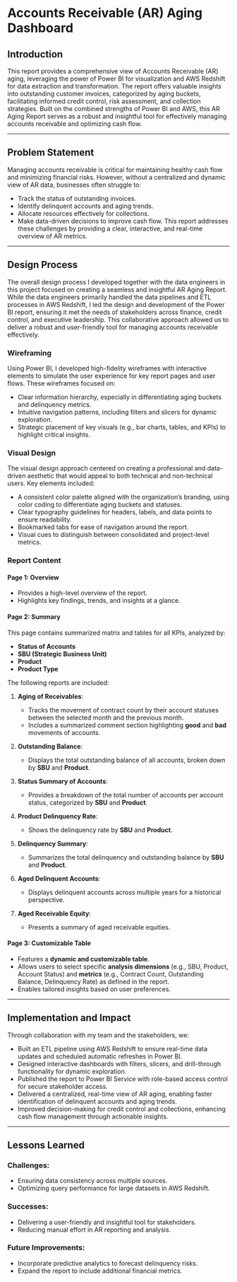 # **Accounts Receivable (AR) Aging Dashboard**

## **Introduction**
This report provides a comprehensive view of Accounts Receivable (AR) aging, leveraging the power of Power BI for visualization and AWS Redshift for data extraction and transformation. The report offers valuable insights into outstanding customer invoices, categorized by aging buckets, facilitating informed credit control, risk assessment, and collection strategies. Built on the combined strengths of Power BI and AWS, this AR Aging Report serves as a robust and insightful tool for effectively managing accounts receivable and optimizing cash flow.

---

## **Problem Statement**
Managing accounts receivable is critical for maintaining healthy cash flow and minimizing financial risks. However, without a centralized and dynamic view of AR data, businesses often struggle to:
- Track the status of outstanding invoices.
- Identify delinquent accounts and aging trends.
- Allocate resources effectively for collections.
- Make data-driven decisions to improve cash flow.
This report addresses these challenges by providing a clear, interactive, and real-time overview of AR metrics.

---

## **Design Process**
The overall design process I developed together with the data engineers in this project focused on creating a seamless and insightful AR Aging Report. While the data engineers primarily handled the data pipelines and ETL processes in AWS Redshift, I led the design and development of the Power BI report, ensuring it met the needs of stakeholders across finance, credit control, and executive leadership. This collaborative approach allowed us to deliver a robust and user-friendly tool for managing accounts receivable effectively.

### **Wireframing**
Using Power BI, I developed high-fidelity wireframes with interactive elements to simulate the user experience for key report pages and user flows. These wireframes focused on:
- Clear information hierarchy, especially in differentiating aging buckets and delinquency metrics.
- Intuitive navigation patterns, including filters and slicers for dynamic exploration.
- Strategic placement of key visuals (e.g., bar charts, tables, and KPIs) to highlight critical insights.


### **Visual Design**
The visual design approach centered on creating a professional and data-driven aesthetic that would appeal to both technical and non-technical users. Key elements included:
- A consistent color palette aligned with the organization’s branding, using color coding to differentiate aging buckets and statuses.
- Clear typography guidelines for headers, labels, and data points to ensure readability.
- Bookmarked tabs for ease of navigation around the report.
- Visual cues to distinguish between consolidated and project-level metrics.

### **Report Content**
#### **Page 1: Overview**
- Provides a high-level overview of the report.
- Highlights key findings, trends, and insights at a glance.
  
#### **Page 2: Summary**
This page contains summarized matrix and tables for all KPIs, analyzed by:
- **Status of Accounts**
- **SBU (Strategic Business Unit)**
- **Product**
- **Product Type**

The following reports are included:

1. **Aging of Receivables**:
   - Tracks the movement of contract count by their account statuses between the selected month and the previous month.
   - Includes a summarized comment section highlighting **good** and **bad** movements of accounts.

2. **Outstanding Balance**:
   - Displays the total outstanding balance of all accounts, broken down by **SBU** and **Product**.

3. **Status Summary of Accounts**:
   - Provides a breakdown of the total number of accounts per account status, categorized by **SBU** and **Product**.

4. **Product Delinquency Rate**:
   - Shows the delinquency rate by **SBU** and **Product**.

5. **Delinquency Summary**:
   - Summarizes the total delinquency and outstanding balance by **SBU** and **Product**.

6. **Aged Delinquent Accounts**:
   - Displays delinquent accounts across multiple years for a historical perspective.

7. **Aged Receivable Equity**:
   - Presents a summary of aged receivable equities.

#### **Page 3: Customizable Table**
- Features a **dynamic and customizable table**.
- Allows users to select specific **analysis dimensions** (e.g., SBU, Product, Account Status) and **metrics** (e.g., Contract Count, Outstanding Balance, Delinquency Rate) as defined in the report.
- Enables tailored insights based on user preferences.
  
--- 

## **Implementation and Impact**
Through collaboration with my team and the stakeholders, we:
- Built an ETL pipeline using AWS Redshift to ensure real-time data updates and scheduled automatic refreshes in Power BI.
- Designed interactive dashboards with filters, slicers, and drill-through functionality for dynamic exploration.
- Published the report to Power BI Service with role-based access control for secure stakeholder access.
- Delivered a centralized, real-time view of AR aging, enabling faster identification of delinquent accounts and aging trends.
- Improved decision-making for credit control and collections, enhancing cash flow management through actionable insights.

---

## **Lessons Learned**
### **Challenges**:
- Ensuring data consistency across multiple sources.
- Optimizing query performance for large datasets in AWS Redshift.
### **Successes**:
-	Delivering a user-friendly and insightful tool for stakeholders.
-	Reducing manual effort in AR reporting and analysis.
###	**Future Improvements**:
- Incorporate predictive analytics to forecast delinquency risks.
- Expand the report to include additional financial metrics.

